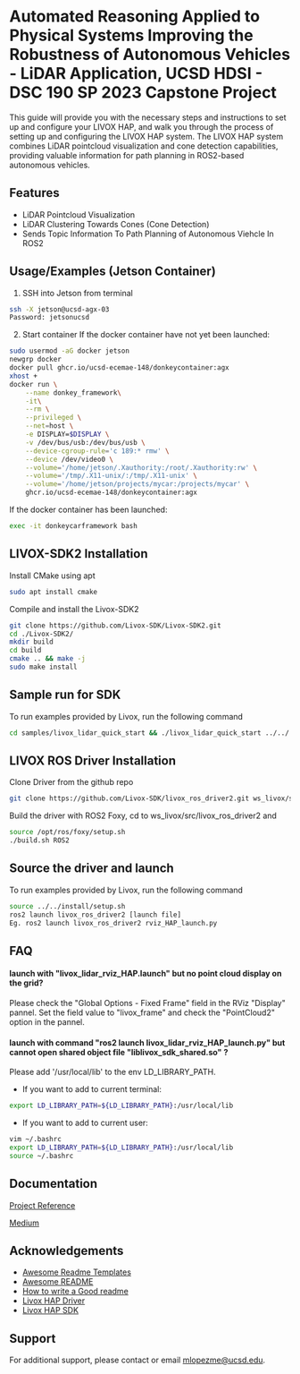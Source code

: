 
# Automated Reasoning Applied to Physical Systems Improving the Robustness of Autonomous Vehicles - LiDAR Application, UCSD HDSI - DSC 190 SP 2023 Capstone Project


This guide will provide you with the necessary steps and instructions to set up and configure your LIVOX HAP, and walk you through the process of setting up and configuring the LIVOX HAP system. The LIVOX HAP system combines LiDAR pointcloud visualization and cone detection capabilities, providing valuable information for path planning in ROS2-based autonomous vehicles.
## Features

- LiDAR Pointcloud Visualization
- LiDAR Clustering Towards Cones (Cone Detection)
- Sends Topic Information To Path Planning of Autonomous Viehcle In ROS2


## Usage/Examples (Jetson Container)

1. SSH into Jetson from terminal
```bash
ssh -X jetson@ucsd-agx-03
Password: jetsonucsd
```
2. Start container 
If the docker container have not yet been launched:
```bash
sudo usermod -aG docker jetson
newgrp docker
docker pull ghcr.io/ucsd-ecemae-148/donkeycontainer:agx
xhost +
docker run \
    --name donkey_framework\
    -it\
    --rm \
    --privileged \
    --net=host \
    -e DISPLAY=$DISPLAY \
    -v /dev/bus/usb:/dev/bus/usb \
    --device-cgroup-rule='c 189:* rmw' \
    --device /dev/video0 \
    --volume='/home/jetson/.Xauthority:/root/.Xauthority:rw' \
    --volume='/tmp/.X11-unix/:/tmp/.X11-unix' \
    --volume='/home/jetson/projects/mycar:/projects/mycar' \
    ghcr.io/ucsd-ecemae-148/donkeycontainer:agx
```
If the docker container has been launched:
```bash
exec -it donkeycarframework bash
```



## LIVOX-SDK2 Installation

Install CMake using apt

```bash
sudo apt install cmake
```
Compile and install the Livox-SDK2
```bash
git clone https://github.com/Livox-SDK/Livox-SDK2.git
cd ./Livox-SDK2/
mkdir build
cd build
cmake .. && make -j
sudo make install
```
## Sample run for SDK

To run examples provided by Livox, run the following command

```bash
cd samples/livox_lidar_quick_start && ./livox_lidar_quick_start ../../../samples/livox_lidar_quick_start/hap_config.json
```


## LIVOX ROS Driver Installation
Clone Driver from the github repo

```bash
git clone https://github.com/Livox-SDK/livox_ros_driver2.git ws_livox/src/livox_ros_driver2
```
Build the driver with ROS2 Foxy,
cd to ws_livox/src/livox_ros_driver2 and 

```bash
source /opt/ros/foxy/setup.sh
./build.sh ROS2

```
## Source the driver and launch 

To run examples provided by Livox, run the following command

```bash
source ../../install/setup.sh
ros2 launch livox_ros_driver2 [launch file]
Eg. ros2 launch livox_ros_driver2 rviz_HAP_launch.py
```


## FAQ

#### launch with "livox_lidar_rviz_HAP.launch" but no point cloud display on the grid?

Please check the "Global Options - Fixed Frame" field in the RViz "Display" pannel. Set the field value to "livox_frame" and check the "PointCloud2" option in the pannel.

#### launch with command "ros2 launch livox_lidar_rviz_HAP_launch.py" but cannot open shared object file "liblivox_sdk_shared.so" ?

Please add '/usr/local/lib' to the env LD_LIBRARY_PATH.
- If you want to add to current terminal:
```bash
export LD_LIBRARY_PATH=${LD_LIBRARY_PATH}:/usr/local/lib
```
- If you want to add to current user:
```bash
vim ~/.bashrc
export LD_LIBRARY_PATH=${LD_LIBRARY_PATH}:/usr/local/lib
source ~/.bashrc
```
## Documentation

[Project Reference](https://docs.google.com/document/d/1SFfYeL9RrRfCy0YRkwnT921exbTTX5tCZhqelGi_MPg/edit)

[Medium](https://medium.com/@janetlinw/an-introduction-guide-on-setting-up-livox-hap-lidar-54881600c26a)


## Acknowledgements

 - [Awesome Readme Templates](https://awesomeopensource.com/project/elangosundar/awesome-README-templates)
 - [Awesome README](https://github.com/matiassingers/awesome-readme)
 - [How to write a Good readme](https://bulldogjob.com/news/449-how-to-write-a-good-readme-for-your-github-project)
 - [Livox HAP Driver](https://github.com/Livox-SDK/livox_ros_driver2)
 - [Livox HAP SDK](https://github.com/Livox-SDK/Livox-SDK2)


## Support

For additional support, please contact or email mlopezme@ucsd.edu.

